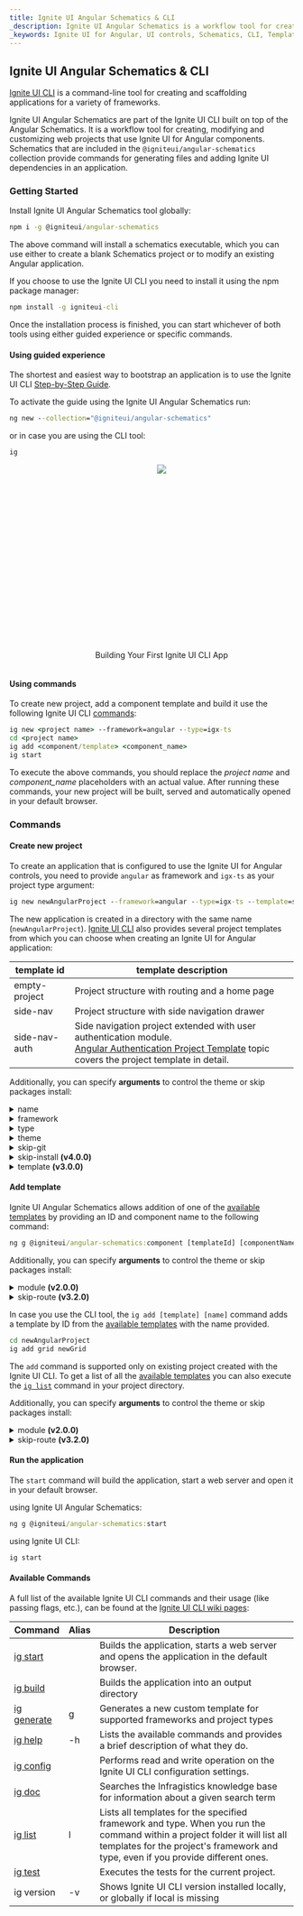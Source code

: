 ```yaml
---
title: Ignite UI Angular Schematics & CLI
_description: Ignite UI Angular Schematics is a workflow tool for creating, modifying and customizing web projects that use Ignite UI for Angular components.
_keywords: Ignite UI for Angular, UI controls, Schematics, CLI, Templates, Angular widgets, web widgets, UI widgets, Angular, Native Angular Components Suite, Native Angular Controls, Native Angular Components Library
---
```


## Ignite UI Angular Schematics & CLI
[Ignite UI CLI](https://github.com/IgniteUI/igniteui-cli) is a command-line tool for creating and scaffolding applications for a variety of frameworks.

Ignite UI Angular Schematics are part of the Ignite UI CLI built on top of the Angular Schematics. It is a workflow tool for creating, modifying and customizing web projects that use Ignite UI for Angular components. Schematics that are included in the `@igniteui/angular-schematics` collection provide commands for generating files and adding Ignite UI dependencies in an application.

### Getting Started
Install Ignite UI Angular Schematics tool globally:
```cmd
npm i -g @igniteui/angular-schematics
```

The above command will install a schematics executable, which you can use either to create a blank Schematics project or to modify an existing Angular application.

If you choose to use the Ignite UI CLI you need to install it using the npm package manager:
```cmd
npm install -g igniteui-cli 
```
Once the installation process is finished, you can start whichever of both tools using either guided experience or specific commands.

#### Using guided experience
The shortest and easiest way to bootstrap an application is to use the Ignite UI CLI [Step-by-Step Guide](cli/step-by-step-guide.md). 

To activate the guide using the Ignite UI Angular Schematics run:

```cmd
ng new --collection="@igniteui/angular-schematics"
```
or in case you are using the CLI tool:
```cmd
ig
```

<div style="display:inline-block;">
    <a style="background: url(../../images/general/buildCLIapp.gif); display:flex; justify-content:center; min-width:540px; min-height:315px;"
       href="https://youtu.be/QK_NsdtdA70" target="_blank">
        <img src="../../images/general/play.svg" style="vertical-align: middle;" />
    </a>
    <p style="text-align:center;">Building Your First Ignite UI CLI App</p>
</div>

#### Using commands
To create new project, add a component template and build it use the following Ignite UI CLI [commands](#commands):
```cmd
ig new <project name> --framework=angular --type=igx-ts 
cd <project name>
ig add <component/template> <component_name>
ig start 
```

To execute the above commands, you should replace the *project name* and *component_name* placeholders with an actual value.
After running these commands, your new project will be built, served and automatically opened in your default browser.


### Commands

#### Create new project

To create an application that is configured to use the Ignite UI for Angular controls, you need to provide `angular` as framework and `igx-ts` as your project type argument:

```cmd
ig new newAngularProject --framework=angular --type=igx-ts --template=side-nav
```
The new application is created in a directory with the same name (`newAngularProject`). [Ignite UI CLI](https://github.com/IgniteUI/igniteui-cli) also provides several project templates from which you can choose when creating an Ignite UI for Angular application:

| template id   | template description |
| ---           | ---                  |
| empty-project | Project structure with routing and a home page |
| side-nav      | Project structure with side navigation drawer |
| side-nav-auth | Side navigation project extended with user authentication module. <br> [Angular Authentication Project Template](cli/auth-template.md) topic covers the project template in detail. |

Additionally, you can specify **arguments** to control the theme or skip packages install:

<details>
  <summary>name</summary>
  <p>
    <code>name</code> (alias: <code>-n</code>)
  </p>
  <p>
    The name of the application. The application is created inside a directory with the same name.
  </p>
</details>

<details>
  <summary>framework</summary>
  <p>
    <code>--framework</code> (alias: <code>-f</code>) <em>default value: "jquery"</em>
  </p>
  <p>
    Framework to setup project for. The supported frameworks are jQuery, Angular and React.
  </p>
</details>

<details>
  <summary>type</summary>
  <p>
    <code>--type</code> (alias: <code>-t</code>)
  </p>
  <p>
    The available project types depend on the selected framework.
  </p>
</details>

<details>
  <summary>theme</summary>
  <p>
    <code>--theme</code> (alias: <code>-th</code>)
  </p>
  <p>
    Project theme (depends on project type).
  </p>
</details>

<details>
  <summary>skip-git</summary>
  <p>
    <code>--skip-git</code> (alias: <code>--sg</code>)
  </p>
  <p>
    When this option is used, the automatic repository initialization with Git will be skipped. If the option is omitted, then the global <a href="config">skipGit</a> configuration property is used.
  </p>
</details>

<details>
  <summary>skip-install <span align="right"><strong>(v4.0.0)</strong></span></summary>
  <p>
    <code>--skip-install</code> (alias: <code>--si</code>)
  </p>
  <p>
    Since v4.0.0 the <code>ig new</code> command will install package dependencies when the project is created. Passing this flag will skip the initial installation.
  </p>
</details>

<details>
  <summary markdown='span'>template <span align="right"><strong>(v3.0.0)</strong></span></summary>
  <p>
    <code>--template</code>
  </p>
  <p>
    Use this option if there are different project templates for a specific framework type. 
    Currently this option is available only for Ignite UI for Angular igx-ts project types.</p>
</details>


#### Add template
Ignite UI Angular Schematics allows addition of one of the [available templates](cli/component-templates.md) by providing an ID and component name to the following command:

```cmd
ng g @igniteui/angular-schematics:component [templateId] [componentName]
```
Additionally, you can specify **arguments** to control the theme or skip packages install:

<details>
  <summary>module <span align="right"><strong>(v2.0.0)</strong></span></summary>
  <p>
    <code>--module</code> (alias: <code>-m</code>)
  </p>  
  <p>
    Path to the module.ts file, relative to the /src/app/ folder, for the module where the new component should be registered:
  </p>
  <code>ng g @igniteui/angular-schematics:component combo newCombo --module=myModule/myModule.module.ts</code>
</details>

<details>
  <summary>skip-route <span align="right"><strong>(v3.2.0)</strong></span></summary>
  <p>
    <code>--skip-route</code> (alias: <code>-srk</code>)
  </p>
  <p>
    Don't auto-generate an app navigation route for the new component
  </p>
</details>

In case you use the CLI tool, the `ig add [template] [name]` command adds a template by ID from the [available templates](cli/component-templates.md) with the name provided.

```cmd
cd newAngularProject
ig add grid newGrid
```

The `add` command is supported only on existing project created with the Ignite UI CLI. To get a list of all the [available templates](cli/component-templates.md) you can also execute the [`ig list`](https://github.com/IgniteUI/igniteui-cli/wiki/list) command in your project directory.

Additionally, you can specify **arguments** to control the theme or skip packages install:

<details>
  <summary>module <span align="right"><strong>(v2.0.0)</strong></span></summary>
  <p>
    <code>--module</code> (alias: <code>-m</code>)
  </p>
  <p>
    <i>note: module argument is applicable only in Angular projects.</i>
  </p> 
  <p>
    Path to the module.ts file, relative to the /src/app/ folder, for the module where the new component should be registered:
  </p>
  <code>ig add combo newCombo --module=myModule/myModule.module.ts</code>
</details>

<details>
  <summary>skip-route <span align="right"><strong>(v3.2.0)</strong></span></summary>
  <p>
    <code>--skip-route</code> (alias: <code>-srk</code>)
  </p>
  <p>
    Don't auto-generate an app navigation route for the new component
  </p>
</details>

#### Run the application

The `start` command will build the application, start a web server and open it in your default browser.

using Ignite UI Angular Schematics:
```cmd
ng g @igniteui/angular-schematics:start
```
using Ignite UI CLI:
```cmd
ig start
```

#### Available Commands
A full list of the available Ignite UI CLI commands and their usage (like passing flags, etc.), can be found at the [Ignite UI CLI wiki pages](https://github.com/IgniteUI/igniteui-cli/wiki):

| Command | Alias | Description |
| --- | --- | --- |
| [ig start](https://github.com/IgniteUI/igniteui-cli/wiki/start)  | | Builds the application, starts a web server and opens the application in the default browser.
| [ig build](https://github.com/IgniteUI/igniteui-cli/wiki/build) | | Builds the application into an output directory
| [ig generate](https://github.com/IgniteUI/igniteui-cli/wiki/generate) | g | Generates a new custom template for supported frameworks and project types
| [ig help](https://github.com/IgniteUI/igniteui-cli/wiki/help) | -h | Lists the available commands and provides a brief description of what they do.
| [ig config](https://github.com/IgniteUI/igniteui-cli/wiki/config) | | Performs read and write operation on the Ignite UI CLI configuration settings.
| [ig doc](https://github.com/IgniteUI/igniteui-cli/wiki/doc) | | Searches the Infragistics knowledge base for information about a given search term
| [ig list](https://github.com/IgniteUI/igniteui-cli/wiki/list) | l |  Lists all templates for the specified framework and type. When you run the command within a project folder it will list all templates for the project's framework and type, even if you provide different ones.
| [ig test](https://github.com/IgniteUI/igniteui-cli/wiki/test) |  | Executes the tests for the current project.
| ig version | -v | Shows Ignite UI CLI version installed locally, or globally if local is missing |
